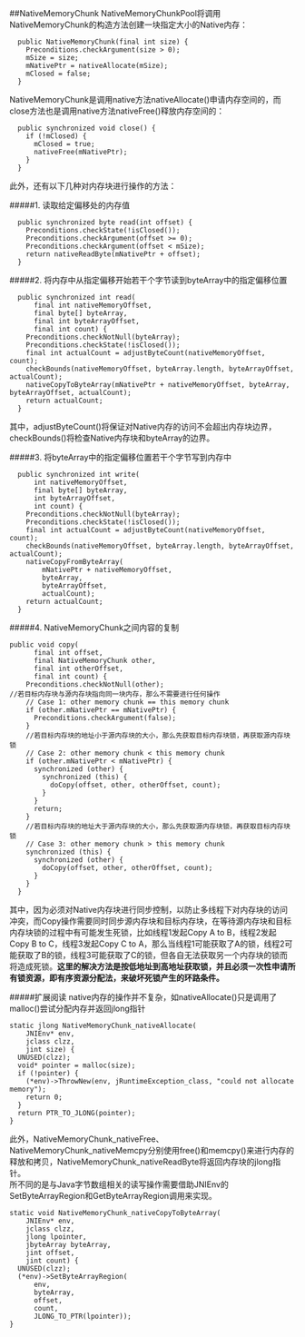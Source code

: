 ##NativeMemoryChunk
NativeMemoryChunkPool将调用NativeMemoryChunk的构造方法创建一块指定大小的Native内存：
```
  public NativeMemoryChunk(final int size) {
    Preconditions.checkArgument(size > 0);
    mSize = size;
    mNativePtr = nativeAllocate(mSize);
    mClosed = false;
  }
```
NativeMemoryChunk是调用native方法nativeAllocate()申请内存空间的，而close方法也是调用native方法nativeFree()释放内存空间的：
```
  public synchronized void close() {
    if (!mClosed) {
      mClosed = true;
      nativeFree(mNativePtr);
    }
  }
```
此外，还有以下几种对内存块进行操作的方法：   

#####1. 读取给定偏移处的内存值
```
  public synchronized byte read(int offset) {
    Preconditions.checkState(!isClosed());
    Preconditions.checkArgument(offset >= 0);
    Preconditions.checkArgument(offset < mSize);
    return nativeReadByte(mNativePtr + offset);
  }
```

#####2. 将内存中从指定偏移开始若干个字节读到byteArray中的指定偏移位置
```
  public synchronized int read(
      final int nativeMemoryOffset,
      final byte[] byteArray,
      final int byteArrayOffset,
      final int count) {
    Preconditions.checkNotNull(byteArray);
    Preconditions.checkState(!isClosed());
    final int actualCount = adjustByteCount(nativeMemoryOffset, count);
    checkBounds(nativeMemoryOffset, byteArray.length, byteArrayOffset, actualCount);
    nativeCopyToByteArray(mNativePtr + nativeMemoryOffset, byteArray, byteArrayOffset, actualCount);
    return actualCount;
  }
```
其中，adjustByteCount()将保证对Native内存的访问不会超出内存块边界，checkBounds()将检查Native内存块和byteArray的边界。   

#####3. 将byteArray中的指定偏移位置若干个字节写到内存中
```
  public synchronized int write(
      int nativeMemoryOffset,
      final byte[] byteArray,
      int byteArrayOffset,
      int count) {
    Preconditions.checkNotNull(byteArray);
    Preconditions.checkState(!isClosed());
    final int actualCount = adjustByteCount(nativeMemoryOffset, count);
    checkBounds(nativeMemoryOffset, byteArray.length, byteArrayOffset, actualCount);
    nativeCopyFromByteArray(
        mNativePtr + nativeMemoryOffset,
        byteArray,
        byteArrayOffset,
        actualCount);
    return actualCount;
  }
```

#####4. NativeMemoryChunk之间内容的复制
```
public void copy(
      final int offset,
      final NativeMemoryChunk other,
      final int otherOffset,
      final int count) {
    Preconditions.checkNotNull(other);
//若目标内存块与源内存块指向同一块内存，那么不需要进行任何操作
    // Case 1: other memory chunk == this memory chunk
    if (other.mNativePtr == mNativePtr) {
      Preconditions.checkArgument(false);
    }
    //若目标内存块的地址小于源内存块的大小，那么先获取目标内存块锁，再获取源内存块锁
    // Case 2: other memory chunk < this memory chunk
    if (other.mNativePtr < mNativePtr) {
      synchronized (other) {
        synchronized (this) {
          doCopy(offset, other, otherOffset, count);
        }
      }
      return;
    }
    //若目标内存块的地址大于源内存块的大小，那么先获取源内存块锁，再获取目标内存块锁
    // Case 3: other memory chunk > this memory chunk
    synchronized (this) {
      synchronized (other) {
        doCopy(offset, other, otherOffset, count);
      }
    }
  }
```
其中，因为必须对Native内存块进行同步控制，以防止多线程下对内存块的访问冲突，而Copy操作需要同时同步源内存块和目标内存块，在等待源内存块和目标内存块锁的过程中有可能发生死锁，比如线程1发起Copy A to B，线程2发起Copy B to C，线程3发起Copy C to A，那么当线程1可能获取了A的锁，线程2可能获取了B的锁，线程3可能获取了C的锁，但各自无法获取另一个内存块的锁而将造成死锁。**这里的解决方法是按低地址到高地址获取锁，并且必须一次性申请所有锁资源，即有序资源分配法，来破坏死锁产生的环路条件。**

#####扩展阅读
native内存的操作并不复杂，如nativeAllocate()只是调用了malloc()尝试分配内存并返回jlong指针
```
static jlong NativeMemoryChunk_nativeAllocate(
    JNIEnv* env,
    jclass clzz,
    jint size) {
  UNUSED(clzz);
  void* pointer = malloc(size);
  if (!pointer) {
    (*env)->ThrowNew(env, jRuntimeException_class, "could not allocate memory");
    return 0;
  }
  return PTR_TO_JLONG(pointer);
}
```
此外，NativeMemoryChunk_nativeFree、NativeMemoryChunk_nativeMemcpy分别使用free()和memcpy()来进行内存的释放和拷贝，NativeMemoryChunk_nativeReadByte将返回内存块的jlong指针。   
所不同的是与Java字节数组相关的读写操作需要借助JNIEnv的SetByteArrayRegion和GetByteArrayRegion调用来实现。
```
static void NativeMemoryChunk_nativeCopyToByteArray(
    JNIEnv* env,
    jclass clzz,
    jlong lpointer,
    jbyteArray byteArray,
    jint offset,
    jint count) {
  UNUSED(clzz);
  (*env)->SetByteArrayRegion(
      env,
      byteArray,
      offset,
      count,
      JLONG_TO_PTR(lpointer));
}
```
